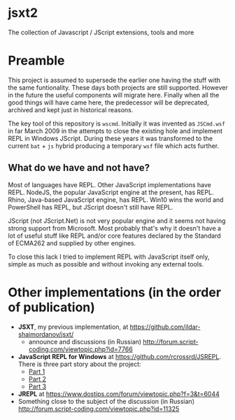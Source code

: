 # jsxt2

The collection of Javascript / JScript extensions, tools and more

# Preamble

This project is assumed to supersede the earlier one having the stuff with the same funtionality. These days both projects are still supported. However in the future the useful components will migrate here. Finally when all the good things will have came here, the predecessor will be deprecated, archived and kept just in historical reasons.

The key tool of this repository is `wscmd`. Initially it was invented as `JSCmd.wsf` in far March 2009 in the attempts to close the existing hole and implement REPL in Windows JScript. During these years it was transformed to the current `bat` + `js` hybrid producing a temporary `wsf` file which acts further.

## What do we have and not have?

Most of languages have REPL. Other JavaScript implementations have REPL. NodeJS, the popular JavaScript engine at the present, has REPL. Rhino, Java-based JavaScript engine, has REPL. Win10 wins the world and PowerShell has REPL, but JScript doesn't still have REPL.

JScript (not JScript.Net) is not very popular engine and it seems not having strong support from Microsoft. Most probably that's why it doesn't have a lot of useful stuff like REPL and/or core features declared by the Standard of ECMA262 and supplied by other engines.

To close this lack I tried to implement REPL with JavaScript itself only, simple as much as possible and without invoking any external tools.

# Other implementations (in the order of publication)

* __JSXT__, my previous implementation, at https://github.com/ildar-shaimordanov/jsxt/
  - announce and discussions (in Russian) http://forum.script-coding.com/viewtopic.php?id=7766
* __JavaScript REPL for Windows__ at https://github.com/rcrossrd/JSREPL.
  There is three part story about the project:
  - [Part 1](https://sinesquare.wordpress.com/2011/08/25/javascript-repl-for-windows-part1motivation-choices-and-first-steps/)
  - [Part 2](https://sinesquare.wordpress.com/2011/08/25/javascript-repl-for-windows-part-2breakpoints-and-debug-repl/)
  - [Part 3](https://sinesquare.wordpress.com/2011/08/25/javascript-repl-for-windows-part-3dynamic-breakpoints/)
* __JREPL__ at https://www.dostips.com/forum/viewtopic.php?f=3&t=6044
* Something close to the subject of the discussion (in Russian) http://forum.script-coding.com/viewtopic.php?id=11325
